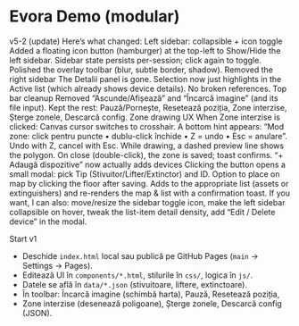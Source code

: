 # Evora Demo (modular)
v5-2 (update)
Here’s what changed:
Left sidebar: collapsible + icon toggle
Added a floating icon button (hamburger) at the top-left to Show/Hide the left sidebar.
Sidebar state persists per-session; click again to toggle.
Polished the overlay toolbar (blur, subtle border, shadow).
Removed the right sidebar
The Detalii panel is gone.
Selection now just highlights in the Active list (which already shows device details). No broken references.
Top bar cleanup
Removed “Ascunde/Afișează” and “Încarcă imagine” (and its file input).
Kept the rest: Pauză/Pornește, Resetează poziția, Zone interzise, Șterge zonele, Descarcă config.
Zone drawing UX
When Zone interzise is clicked:
Canvas cursor switches to crosshair.
A bottom hint appears: “Mod zone: click pentru puncte • dublu-click închide • Z = undo • Esc = anulare”.
Undo with Z, cancel with Esc.
While drawing, a dashed preview line shows the polygon.
On close (double-click), the zone is saved; toast confirms.
“+ Adaugă dispozitive” now actually adds devices
Clicking the button opens a small modal: pick Tip (Stivuitor/Lifter/Extinctor) and ID.
Option to place on map by clicking the floor after saving.
Adds to the appropriate list (assets or extinguishers) and re-renders the map & list with a confirmation toast.
If you want, I can also:
move/resize the sidebar toggle icon,
make the left sidebar collapsible on hover,
tweak the list-item detail density,
add “Edit / Delete device” in the modal.

Start v1
- Deschide `index.html` local sau publică pe GitHub Pages (`main` -> Settings -> Pages).
- Editează UI în `components/*.html`, stilurile în `css/`, logica în `js/`.
- Datele se află în `data/*.json` (stivuitoare, liftere, extinctoare).
- În toolbar: Încarcă imagine (schimbă harta), Pauză, Resetează poziția,
- Zone interzise (desenează poligoane), Șterge zonele, Descarcă config (JSON).

